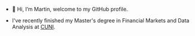 - 👋 Hi, I’m Martin, welcome to my GitHub profile.

- I've recently finished my Master's degree in Financial Markets and Data Analysis at [CUNI](https://ies.fsv.cuni.cz/).
